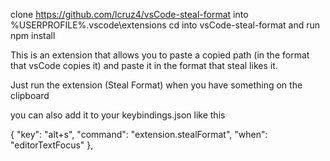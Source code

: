 clone https://github.com/lcruz4/vsCode-steal-format into %USERPROFILE%\.vscode\extensions
cd into vsCode-steal-format
and run npm install

This is an extension that allows you to paste a copied path (in the format that vsCode copies it) and paste it in the format that steal likes it.

Just run the extension (Steal Format) when you have something on the clipboard

you can also add it to your keybindings.json like this

{
  "key": "alt+s",
  "command": "extension.stealFormat",
  "when": "editorTextFocus"
},
